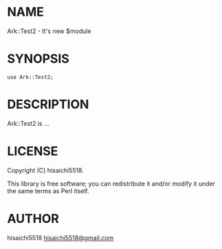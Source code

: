 # NAME

Ark::Test2 - It's new $module

# SYNOPSIS

    use Ark::Test2;

# DESCRIPTION

Ark::Test2 is ...

# LICENSE

Copyright (C) hisaichi5518.

This library is free software; you can redistribute it and/or modify
it under the same terms as Perl itself.

# AUTHOR

hisaichi5518 <hisaichi5518@gmail.com>
